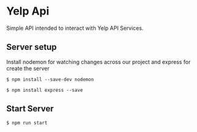 # Yelp Api
Simple API intended to interact with Yelp API Services.

## Server setup
Install nodemon for watching changes across our project and express for create the server
```
$ npm install --save-dev nodemon

$ npm install express --save
```

## Start Server

```
$ npm run start
```
